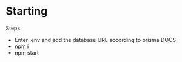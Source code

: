# Starting

Steps

- Enter .env and add the database URL according to prisma DOCS
- npm i
- npm start
